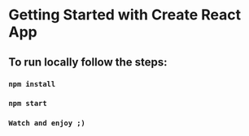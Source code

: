# Getting Started with Create React App
## To run locally follow the steps:

### `npm install`
### `npm start`
### `Watch and enjoy ;)`



